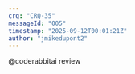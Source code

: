 ```yaml
---
crq: "CRQ-35"
messageId: "005"
timestamp: "2025-09-12T00:01:21Z"
author: "jmikedupont2"
---
```


@coderabbitai review
